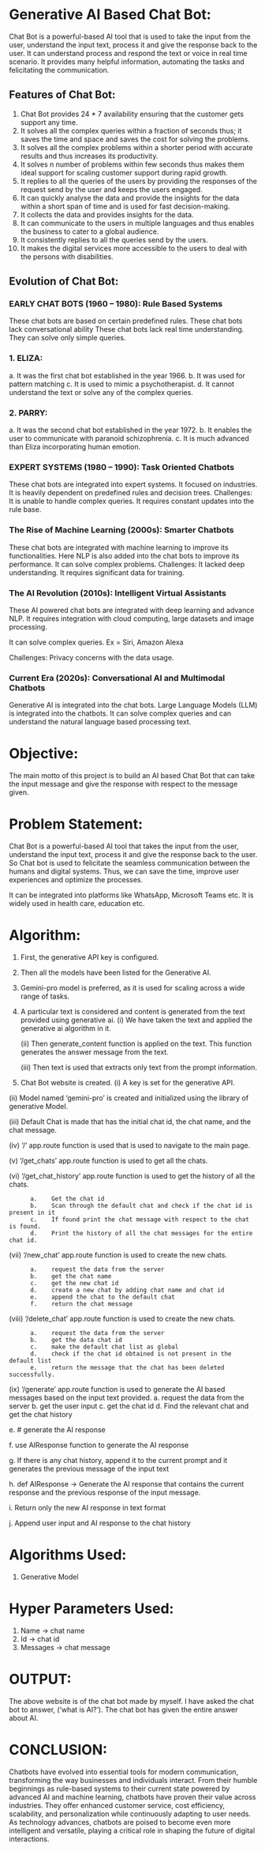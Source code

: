 # Generative AI Based Chat Bot:
Chat Bot is a powerful-based AI tool that is used to take the input from the user, understand the input text, process it and give the response back to the user.  It can understand process and respond the text or voice in real time scenario. It provides many helpful information, automating the tasks and felicitating the communication.

## Features of Chat Bot:
1.	Chat Bot provides 24 * 7 availability ensuring that the customer gets support any time.
2.	It solves all the complex queries within a fraction of seconds thus; it saves the time and space and saves the cost for solving the problems.
3.	It solves all the complex problems within a shorter period with accurate results and thus increases its productivity.
4.	It solves n number of problems within few seconds thus makes them ideal support for scaling customer support during rapid growth.
5.	It replies to all the queries of the users by providing the responses of the request send by the user and keeps the users engaged.
6.	It can quickly analyse the data and provide the insights for the data within a short span of time and is used for fast decision-making.
7.	It collects the data and provides insights for the data.
8.	It can communicate to the users in multiple languages and thus enables the business to cater to a global audience.
9.	It consistently replies to all the queries send by the users.
10.	It makes the digital services more accessible to the users to deal with the persons with disabilities.

## Evolution of Chat Bot:

###  EARLY CHAT BOTS (1960 – 1980): Rule Based Systems
These chat bots are based on certain predefined rules.
These chat bots lack conversational ability
These chat bots lack real time understanding.
They can solve only simple queries.

### 1.	ELIZA:
a.	It was the first chat bot established in the year 1966.
b.	It was used for pattern matching
c.	It is used to mimic a psychotherapist.
d.	It cannot understand the text or solve any of the complex queries.

### 2.	PARRY:
a.	It was the second chat bot established in the year 1972.
b.	It enables the user to communicate with paranoid schizophrenia.
c.	It is much advanced than Eliza incorporating human emotion.

### EXPERT SYSTEMS (1980 – 1990): Task Oriented Chatbots
These chat bots are integrated into expert systems.
It focused on industries.
It is heavily dependent on predefined rules and decision trees.
Challenges:
It is unable to handle complex queries.
It requires constant updates into the rule base.



### The Rise of Machine Learning (2000s): Smarter Chatbots
These chat bots are integrated with machine learning to improve its functionalities.
Here NLP is also added into the chat bots to improve its performance.
It can solve complex problems.
Challenges:
It lacked deep understanding.
It requires significant data for training.

### The AI Revolution (2010s): Intelligent Virtual Assistants
These AI powered chat bots are integrated with deep learning and advance NLP.
It requires integration with cloud computing, large datasets and image processing.

It can solve complex queries.
Ex = Siri, Amazon Alexa 

Challenges:
Privacy concerns with the data usage.


### Current Era (2020s): Conversational AI and Multimodal Chatbots

Generative AI is integrated into the chat bots.
Large Language Models (LLM) is integrated into the chatbots.
It can solve complex queries and can understand the natural language based processing text.


# Objective:

The main motto of this project is to build an AI based Chat Bot that can take the input message and give the response with respect to the message given.

# Problem Statement:

Chat Bot is a powerful-based AI tool that takes the input from the user, understand the input text, process it and give the response back to the user.  So Chat bot is used to felicitate the seamless communication between the humans and digital systems. Thus, we can save the time, improve user experiences and optimize the processes.


It can be integrated into platforms like WhatsApp, Microsoft Teams etc.
It is widely used in health care, education etc.

# Algorithm:

1.	First, the generative API key is configured.
   
2.	Then all the models have been listed for the Generative AI.
3.	Gemini-pro model is preferred, as it is used for scaling across a wide range of tasks.
4. A particular text is considered and content is generated from the text provided using generative ai.
   (i)	We have taken the text and applied the generative ai algorithm in it.

   (ii)	Then generate_content function is applied on the text. This function generates the answer message from the text.

   (iii)	Then text is used that extracts only text from the prompt information.

5.	Chat Bot website is created. 
   (i)	A key is set for the generative API.

  (ii)	Model named ‘gemini-pro’ is created and initialized using the library of generative Model.

  (iii)	Default Chat is made that has the initial chat id, the chat name, and the chat message.

  (iv)	‘/’ app.route function is used that is used to navigate to the main page.

  (v)	‘/get_chats’ app.route function is used to get all the chats.

  (vi)	‘/get_chat_history’ app.route function is used to get the history of all the chats.

          a.	Get the chat id
          b.	Scan through the default chat and check if the chat id is present in it
          c.	If found print the chat message with respect to the chat is found.
          d.	Print the history of all the chat messages for the entire chat id.

(vii)	‘/new_chat’ app.route function is used to create the new chats.

          a.	request the data from the server   
          b.	get the chat name
          c.	get the new chat id
          d.	create a new chat by adding chat name and chat id
          e.	append the chat to the default chat
          f.	return the chat message
          
(viii)	‘/delete_chat’ app.route function is used to create the new chats.

          a.	request the data from the server
          b.	get the data chat id
          c.	make the default chat list as global
          d.	check if the chat id obtained is not present in the default list
          e.	return the message that the chat has been deleted successfully.

(ix)	‘/generate’ app.route function is used to generate the AI based messages based on the input text provided.
          a.	request the data from the server
          b.	get the user input
          c.	 get the chat id
          d.	 Find the relevant chat and get the chat history

e.	# generate the AI response

f.	use AIResponse function to generate the AI response

g.	If there is any chat history, append it to the current prompt and  it generates the previous message of the input text

h.	def AIResponse -> Generate the AI response that contains the current response and the previous response of the input message.

i.	Return only the new AI response in text format

j.	Append user input and AI response to the chat history

# Algorithms Used:
  1.	Generative Model

# Hyper Parameters Used:
  1.	Name -> chat name
  2.	Id      ->  chat id
  3.	Messages -> chat message

# OUTPUT:

The above website is of the chat bot made by myself. I have asked the chat bot to answer, (‘what is AI?’).
 The chat bot has given the entire answer about AI.

# CONCLUSION:

Chatbots have evolved into essential tools for modern communication, transforming the way businesses and individuals interact. From their humble beginnings as rule-based systems to their current state powered by advanced AI and machine learning, chatbots have proven their value across industries. They offer enhanced customer service, cost efficiency, scalability, and personalization while continuously adapting to user needs. As technology advances, chatbots are poised to become even more intelligent and versatile, playing a critical role in shaping the future of digital interactions.





